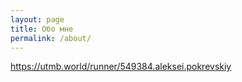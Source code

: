 ```yaml
---
layout: page
title: Обо мне
permalink: /about/
---
```


https://utmb.world/runner/549384.aleksei.pokrevskiy

